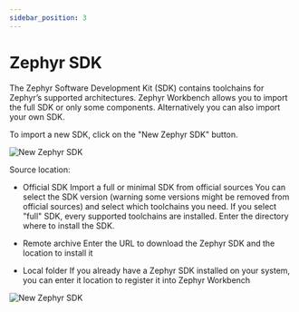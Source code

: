 ```yaml
---
sidebar_position: 3
---
```


# Zephyr SDK

The Zephyr Software Development Kit (SDK) contains toolchains for Zephyr’s supported architectures. Zephyr Workbench allows you to import the full SDK or only some components. Alternatively you can also import your own SDK.

To import a new SDK, click on the "New Zephyr SDK" button.

![New Zephyr SDK](/img/zw/sdk/zw_sdk_new.png)

Source location: 

- Official SDK
Import a full or minimal SDK from official sources
You can select the SDK version (warning some versions might be removed from official sources) and select which toolchains you need.
If you select "full" SDK, every supported toolchains are installed.
Enter the directory where to install the SDK.

- Remote archive
Enter the URL to download the Zephyr SDK and the location to install it

- Local folder
If you already have a Zephyr SDK installed on your system, you can enter it location to register it into Zephyr Workbench

![New Zephyr SDK](/img/zw/sdk/zw_sdk_import.png)